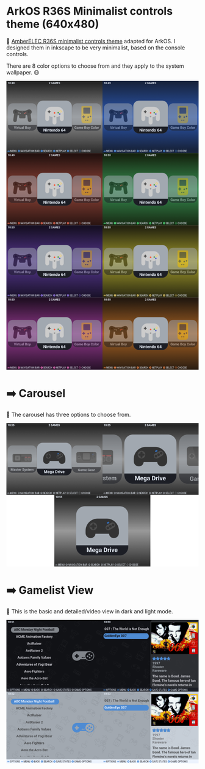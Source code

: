 # ArkOS R36S Minimalist controls theme (640x480)

:red_circle: [AmberELEC R36S minimalist controls theme](https://github.com/f4dzn99/AmberELEC-R36S-Minimalist-controls-theme) adapted for ArkOS. I designed them in inkscape to be very minimalist, based on the console controls.

There are 8 color options to choose from and they apply to the system wallpaper. :smiley:

<img width="600" heigth="1000"  src="/assets/images/image1.png">

# :arrow_right: Carousel
:red_circle: The carousel has three options to choose from.

<img width="600" heigth="1000" src="/assets/images/image2.png">

# :arrow_right: Gamelist View
:red_circle: This is the basic and detailed/video view in dark and light mode.

<img width="600" heigth="1000" src="/assets/images/image3.png">
